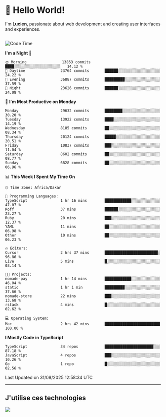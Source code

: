 # 👋 Hello World!

I'm **Lucien**, passionate about web development and creating user interfaces and experiences.

##

<!--START_SECTION:waka-->
![Code Time](http://img.shields.io/badge/Code%20Time-3%2C636%20hrs%2036%20mins-blue)

**I'm a Night 🦉** 

```text
🌞 Morning                13853 commits       ████░░░░░░░░░░░░░░░░░░░░░   14.12 % 
🌆 Daytime                23764 commits       ██████░░░░░░░░░░░░░░░░░░░   24.22 % 
🌃 Evening                36887 commits       █████████░░░░░░░░░░░░░░░░   37.59 % 
🌙 Night                  23626 commits       ██████░░░░░░░░░░░░░░░░░░░   24.08 % 
```
📅 **I'm Most Productive on Monday** 

```text
Monday                   29632 commits       ████████░░░░░░░░░░░░░░░░░   30.20 % 
Tuesday                  13922 commits       ████░░░░░░░░░░░░░░░░░░░░░   14.19 % 
Wednesday                8185 commits        ██░░░░░░░░░░░░░░░░░░░░░░░   08.34 % 
Thursday                 20124 commits       █████░░░░░░░░░░░░░░░░░░░░   20.51 % 
Friday                   10837 commits       ███░░░░░░░░░░░░░░░░░░░░░░   11.04 % 
Saturday                 8602 commits        ██░░░░░░░░░░░░░░░░░░░░░░░   08.77 % 
Sunday                   6828 commits        ██░░░░░░░░░░░░░░░░░░░░░░░   06.96 % 
```


📊 **This Week I Spent My Time On** 

```text
🕑︎ Time Zone: Africa/Dakar

💬 Programming Languages: 
TypeScript               1 hr 16 mins        ████████████░░░░░░░░░░░░░   47.07 % 
Roff                     37 mins             ██████░░░░░░░░░░░░░░░░░░░   23.27 % 
Ruby                     20 mins             ███░░░░░░░░░░░░░░░░░░░░░░   12.37 % 
YAML                     11 mins             ██░░░░░░░░░░░░░░░░░░░░░░░   06.98 % 
Other                    10 mins             ██░░░░░░░░░░░░░░░░░░░░░░░   06.23 % 

🔥 Editors: 
Cursor                   2 hrs 37 mins       ████████████████████████░   96.86 % 
Live                     5 mins              █░░░░░░░░░░░░░░░░░░░░░░░░   03.14 % 

🐱‍💻 Projects: 
nomade-pay               1 hr 14 mins        ████████████░░░░░░░░░░░░░   46.04 % 
static                   1 hr 1 min          █████████░░░░░░░░░░░░░░░░   37.66 % 
nomade-store             22 mins             ███░░░░░░░░░░░░░░░░░░░░░░   13.68 % 
rstack                   4 mins              █░░░░░░░░░░░░░░░░░░░░░░░░   02.62 % 

💻 Operating System: 
Mac                      2 hrs 42 mins       █████████████████████████   100.00 % 
```

**I Mostly Code in TypeScript** 

```text
TypeScript               34 repos            ██████████████████████░░░   87.18 % 
JavaScript               4 repos             ███░░░░░░░░░░░░░░░░░░░░░░   10.26 % 
Go                       1 repo              █░░░░░░░░░░░░░░░░░░░░░░░░   02.56 % 
```




 Last Updated on 31/08/2025 12:58:34 UTC
<!--END_SECTION:waka-->
---

## J'utilise ces technologies

<p align="left">
  <a href="https://skillicons.dev">
    <img src="https://skillicons.dev/icons?i=ts,js,go,ruby,css,scss,tailwind,react,vite,nextjs,docker,figma,ableton" />
  </a>
</p>

